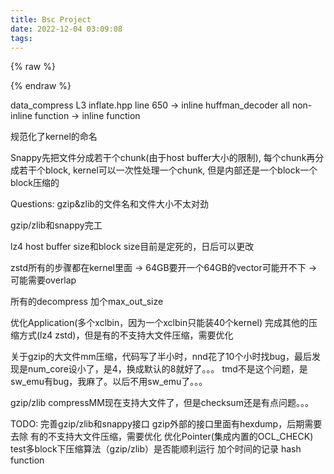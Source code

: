 ```yaml
---
title: Bsc Project
date: 2022-12-04 03:09:08
tags:
---
```


{% raw %}<div class="post-summary">{% endraw %}

Bsc. Project的Document

{% raw %}</div>{% endraw %}

<!-- more -->

<style type="text/css">
.post-summary { display: none; }
</style>

data_compress L3 
inflate.hpp line 650 -> inline
huffman_decoder all non-inline function -> inline function

规范化了kernel的命名

Snappy先把文件分成若干个chunk(由于host buffer大小的限制), 每个chunk再分成若干个block, kernel可以一次性处理一个chunk, 但是内部还是一个block一个block压缩的

Questions:
gzip&zlib的文件名和文件大小不太对劲

gzip/zlib和snappy完工

lz4 host buffer size和block size目前是定死的，日后可以更改

zstd所有的步骤都在kernel里面 -> 64GB要开一个64GB的vector可能开不下 -> 可能需要overlap

所有的decompress 加个max_out_size

优化Application(多个xclbin，因为一个xclbin只能装40个kernel)
完成其他的压缩方式(lz4 zstd)，但是有的不支持大文件压缩，需要优化

关于gzip的大文件mm压缩，代码写了半小时，nnd花了10个小时找bug，最后发现是num_core设小了，是4，换成默认的8就好了。。。
tmd不是这个问题，是sw_emu有bug，我麻了。以后不用sw_emu了。。。

gzip/zlib compressMM现在支持大文件了，但是checksum还是有点问题。。。

TODO: 
完善gzip/zlib和snappy接口
gzip外部的接口里面有hexdump，后期需要去除
有的不支持大文件压缩，需要优化
优化Pointer(集成内置的OCL_CHECK)
test多block下压缩算法（gzip/zlib）是否能顺利运行
加个时间的记录
hash function